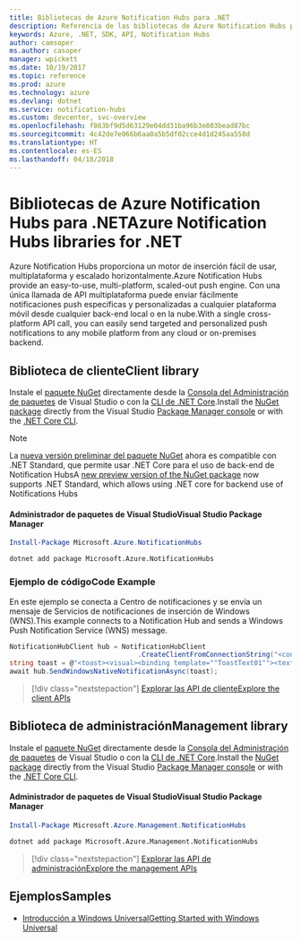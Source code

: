 ```yaml
---
title: Bibliotecas de Azure Notification Hubs para .NET
description: Referencia de las bibliotecas de Azure Notification Hubs para .NET
keywords: Azure, .NET, SDK, API, Notification Hubs
author: camsoper
ms.author: casoper
manager: wpickett
ms.date: 10/19/2017
ms.topic: reference
ms.prod: azure
ms.technology: azure
ms.devlang: dotnet
ms.service: notification-hubs
ms.custom: devcenter, svc-overview
ms.openlocfilehash: f863bf9d5d63129e04dd31ba96b3e803bead87bc
ms.sourcegitcommit: 4c42de7e066b6aa0a5b5df02cce4d1d245aa558d
ms.translationtype: HT
ms.contentlocale: es-ES
ms.lasthandoff: 04/18/2018
---
```

# <a name="azure-notification-hubs-libraries-for-net"></a><span data-ttu-id="76d82-104">Bibliotecas de Azure Notification Hubs para .NET</span><span class="sxs-lookup"><span data-stu-id="76d82-104">Azure Notification Hubs libraries for .NET</span></span>

<span data-ttu-id="76d82-105">Azure Notification Hubs proporciona un motor de inserción fácil de usar, multiplataforma y escalado horizontalmente.</span><span class="sxs-lookup"><span data-stu-id="76d82-105">Azure Notification Hubs provide an easy-to-use, multi-platform, scaled-out push engine.</span></span> <span data-ttu-id="76d82-106">Con una única llamada de API multiplataforma puede enviar fácilmente notificaciones push específicas y personalizadas a cualquier plataforma móvil desde cualquier back-end local o en la nube.</span><span class="sxs-lookup"><span data-stu-id="76d82-106">With a single cross-platform API call, you can easily send targeted and personalized push notifications to any mobile platform from any cloud or on-premises backend.</span></span>

## <a name="client-library"></a><span data-ttu-id="76d82-107">Biblioteca de cliente</span><span class="sxs-lookup"><span data-stu-id="76d82-107">Client library</span></span>

<span data-ttu-id="76d82-108">Instale el [paquete NuGet](https://www.nuget.org/packages/Microsoft.Azure.NotificationHubs) directamente desde la [Consola del Administración de paquetes][PackageManager] de Visual Studio o con la [CLI de .NET Core][DotNetCLI].</span><span class="sxs-lookup"><span data-stu-id="76d82-108">Install the [NuGet package](https://www.nuget.org/packages/Microsoft.Azure.NotificationHubs) directly from the Visual Studio [Package Manager console][PackageManager] or with the [.NET Core CLI][DotNetCLI].</span></span>

> [!NOTE]
> <span data-ttu-id="76d82-109">La [nueva versión preliminar del paquete NuGet](https://www.nuget.org/packages/Microsoft.Azure.NotificationHubs/2.0.0-preview1) ahora es compatible con .NET Standard, que permite usar .NET Core para el uso de back-end de Notification Hubs</span><span class="sxs-lookup"><span data-stu-id="76d82-109">A [new preview version of the NuGet package](https://www.nuget.org/packages/Microsoft.Azure.NotificationHubs/2.0.0-preview1) now supports .NET Standard, which allows using .NET core for backend use of Notifications Hubs</span></span>

#### <a name="visual-studio-package-manager"></a><span data-ttu-id="76d82-110">Administrador de paquetes de Visual Studio</span><span class="sxs-lookup"><span data-stu-id="76d82-110">Visual Studio Package Manager</span></span>

```powershell
Install-Package Microsoft.Azure.NotificationHubs
```

```bash
dotnet add package Microsoft.Azure.NotificationHubs
```

### <a name="code-example"></a><span data-ttu-id="76d82-111">Ejemplo de código</span><span class="sxs-lookup"><span data-stu-id="76d82-111">Code Example</span></span>

<span data-ttu-id="76d82-112">En este ejemplo se conecta a Centro de notificaciones y se envía un mensaje de Servicios de notificaciones de inserción de Windows (WNS).</span><span class="sxs-lookup"><span data-stu-id="76d82-112">This example connects to a Notification Hub and sends a Windows Push Notification Service (WNS) message.</span></span>

```csharp
NotificationHubClient hub = NotificationHubClient
                                .CreateClientFromConnectionString("<connection string with full access>", "<hub name>");
string toast = @"<toast><visual><binding template=""ToastText01""><text id=""1"">Hello from a .NET App!</text></binding></visual></toast>";
await hub.SendWindowsNativeNotificationAsync(toast);
```

> [!div class="nextstepaction"]
> [<span data-ttu-id="76d82-113">Explorar las API de cliente</span><span class="sxs-lookup"><span data-stu-id="76d82-113">Explore the client APIs</span></span>](/dotnet/api/overview/azure/notificationhubs/client)


## <a name="management-library"></a><span data-ttu-id="76d82-114">Biblioteca de administración</span><span class="sxs-lookup"><span data-stu-id="76d82-114">Management library</span></span>

<span data-ttu-id="76d82-115">Instale el [paquete NuGet](https://www.nuget.org/packages/Microsoft.Azure.Management.NotificationHubs) directamente desde la [Consola del Administración de paquetes][PackageManager] de Visual Studio o con la [CLI de .NET Core][DotNetCLI].</span><span class="sxs-lookup"><span data-stu-id="76d82-115">Install the [NuGet package](https://www.nuget.org/packages/Microsoft.Azure.Management.NotificationHubs) directly from the Visual Studio [Package Manager console][PackageManager] or with the [.NET Core CLI][DotNetCLI].</span></span>

#### <a name="visual-studio-package-manager"></a><span data-ttu-id="76d82-116">Administrador de paquetes de Visual Studio</span><span class="sxs-lookup"><span data-stu-id="76d82-116">Visual Studio Package Manager</span></span>

```powershell
Install-Package Microsoft.Azure.Management.NotificationHubs
```

```bash
dotnet add package Microsoft.Azure.Management.NotificationHubs
```

> [!div class="nextstepaction"]
> [<span data-ttu-id="76d82-117">Explorar las API de administración</span><span class="sxs-lookup"><span data-stu-id="76d82-117">Explore the management APIs</span></span>](/dotnet/api/overview/azure/notificationhubs/management)

## <a name="samples"></a><span data-ttu-id="76d82-118">Ejemplos</span><span class="sxs-lookup"><span data-stu-id="76d82-118">Samples</span></span>

- [<span data-ttu-id="76d82-119">Introducción a Windows Universal</span><span class="sxs-lookup"><span data-stu-id="76d82-119">Getting Started with Windows Universal</span></span>](https://github.com/Azure/azure-notificationhubs-samples/tree/master/dotnet/GetStartedWindowsUniversal)

[PackageManager]: https://docs.microsoft.com/nuget/tools/package-manager-console
[DotNetCLI]: https://docs.microsoft.com/dotnet/core/tools/dotnet-add-package
